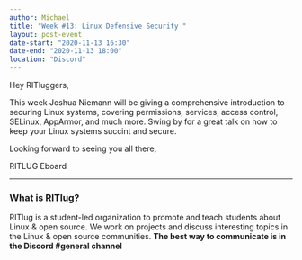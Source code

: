 ```yaml
---
author: Michael
title: "Week #13: Linux Defensive Security "
layout: post-event
date-start: "2020-11-13 16:30"
date-end: "2020-11-13 18:00"
location: "Discord"
---
```


Hey RITluggers,

This week Joshua Niemann will be giving a comprehensive introduction to securing Linux systems, covering permissions, services, access control, SELinux, AppArmor, and much more. Swing by for a great talk on how to keep your Linux systems succint and secure.

Looking forward to seeing you all there,

RITLUG Eboard


---

### What is RITlug?

RITlug is a student-led organization to promote and teach students about Linux & open source.
We work on projects and discuss interesting topics in the Linux & open source communities.
**The best way to communicate is in the Discord #general channel**
